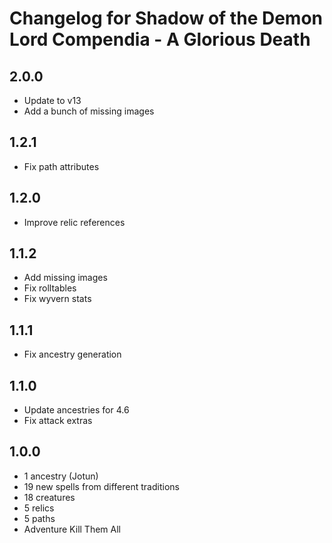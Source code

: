 # Changelog for Shadow of the Demon Lord Compendia - A Glorious Death

## 2.0.0

- Update to v13
- Add a bunch of missing images

## 1.2.1

- Fix path attributes

## 1.2.0

- Improve relic references

## 1.1.2

- Add missing images
- Fix rolltables
- Fix wyvern stats

## 1.1.1

- Fix ancestry generation

## 1.1.0

- Update ancestries for 4.6
- Fix attack extras

## 1.0.0

- 1 ancestry (Jotun)
- 19 new spells from different traditions
- 18 creatures
- 5 relics
- 5 paths
- Adventure Kill Them All
